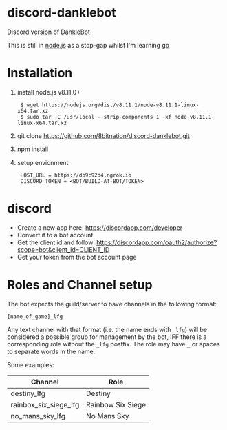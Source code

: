 # discord-danklebot

Discord version of DankleBot

This is still in [node.js](http://nodejs.org) as a stop-gap whilst I'm learning [go](http://golang.org)

# Installation

1. install node.js v8.11.0+

        $ wget https://nodejs.org/dist/v8.11.1/node-v8.11.1-linux-x64.tar.xz
        $ sudo tar -C /usr/local --strip-components 1 -xf node-v8.11.1-linux-x64.tar.xz 

2. git clone https://github.com/8bitnation/discord-danklebot.git
3. npm install
4. setup envionment

        HOST_URL = https://db9c92d4.ngrok.io
        DISCORD_TOKEN = <BOT/BUILD-AT-BOT/TOKEN>

# discord

- Create a new app here: https://discordapp.com/developer
- Convert it to a bot account
- Get the client id and follow: https://discordapp.com/oauth2/authorize?scope=bot&client_id=CLIENT_ID
- Get your token from the bot account page

# Roles and Channel setup

The bot expects the guild/server to have channels in the following format:

    [name_of_game]_lfg

Any text channel with that format (i.e. the name ends with `_lfg`) will be considered
a possible group for management by the bot, IFF there is a corresponding role without the
`_lfg` postfix.  The role may have `_` or spaces to separate words in the name. 

Some examples:

| Channel               | Role              |
| --------------------- | ----------------- |
| destiny_lfg           | Destiny           |
| rainbox_six_siege_lfg | Rainbow Six Siege |
| no_mans_sky_lfg       | No Mans Sky       |

